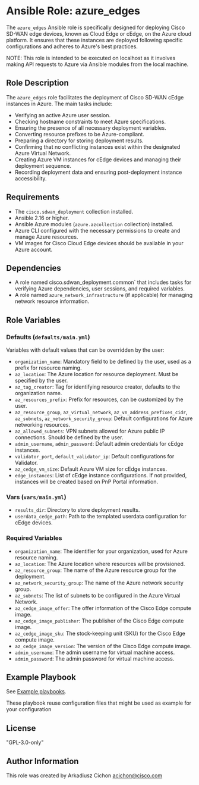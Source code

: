 # Ansible Role: azure_edges

The `azure_edges` Ansible role is specifically designed for deploying Cisco SD-WAN edge devices, known as Cloud Edge or cEdge, on the Azure cloud platform. It ensures that these instances are deployed following specific configurations and adheres to Azure's best practices.

NOTE: This role is intended to be executed on localhost as it involves making API requests to Azure via Ansible modules from the local machine.

## Role Description

The `azure_edges` role facilitates the deployment of Cisco SD-WAN cEdge instances in Azure. The main tasks include:

- Verifying an active Azure user session.
- Checking hostname constraints to meet Azure specifications.
- Ensuring the presence of all necessary deployment variables.
- Converting resource prefixes to be Azure-compliant.
- Preparing a directory for storing deployment results.
- Confirming that no conflicting instances exist within the designated Azure Virtual Network.
- Creating Azure VM instances for cEdge devices and managing their deployment sequence.
- Recording deployment data and ensuring post-deployment instance accessibility.

## Requirements

- The `cisco.sdwan_deployment` collection installed.
- Ansible 2.16 or higher.
- Ansible Azure modules (`azure.azcollection` collection) installed.
- Azure CLI configured with the necessary permissions to create and manage Azure resources.
- VM images for Cisco Cloud Edge devices should be available in your Azure account.

## Dependencies

- A role named cisco.sdwan_deployment.common`  that includes tasks for verifying Azure dependencies, user sessions, and required variables.
- A role named `azure_network_infrastructure` (if applicable) for managing network resource information.

## Role Variables

### Defaults (`defaults/main.yml`)

Variables with default values that can be overridden by the user:

- `organization_name`: Mandatory field to be defined by the user, used as a prefix for resource naming.
- `az_location`: The Azure location for resource deployment. Must be specified by the user.
- `az_tag_creator`: Tag for identifying resource creator, defaults to the organization name.
- `az_resources_prefix`: Prefix for resources, can be customized by the user.
- `az_resource_group`, `az_virtual_network`, `az_vn_address_prefixes_cidr`, `az_subnets`, `az_network_security_group`: Default configurations for Azure networking resources.
- `az_allowed_subnets`: VPN subnets allowed for Azure public IP connections. Should be defined by the user.
- `admin_username`, `admin_password`: Default admin credentials for cEdge instances.
- `validator_port`, `default_validator_ip`: Default configurations for Validator.
- `az_cedge_vm_size`: Default Azure VM size for cEdge instances.
- `edge_instances`: List of cEdge instance configurations. If not provided, instances will be created based on PnP Portal information.

### Vars (`vars/main.yml`)

- `results_dir`: Directory to store deployment results.
- `userdata_cedge_path`: Path to the templated userdata configuration for cEdge devices.

### Required Variables

- `organization_name`: The identifier for your organization, used for Azure resource naming.
- `az_location`: The Azure location where resources will be provisioned.
- `az_resource_group`: The name of the Azure resource group for the deployment.
- `az_network_security_group`: The name of the Azure network security group.
- `az_subnets`: The list of subnets to be configured in the Azure Virtual Network.
- `az_cedge_image_offer`: The offer information of the Cisco Edge compute image.
- `az_cedge_image_publisher`: The publisher of the Cisco Edge compute image.
- `az_cedge_image_sku`: The stock-keeping unit (SKU) for the Cisco Edge compute image.
- `az_cedge_image_version`: The version of the Cisco Edge compute image.
- `admin_username`: The admin username for virtual machine access.
- `admin_password`: The admin password for virtual machine access.

## Example Playbook

See [Example playbooks](https://github.com/cisco-en-programmability/ansible-collection-sdwan-deployment/tree/main/playbooks).

These playbook reuse configuration files that might be used as example for your configuration

## License

"GPL-3.0-only"

## Author Information

This role was created by Arkadiusz Cichon <acichon@cisco.com>
